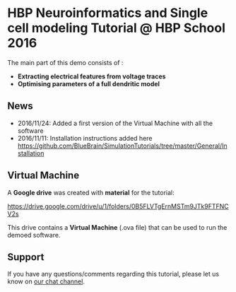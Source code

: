 # HBP Neuroinformatics and Single cell modeling Tutorial @ HBP School 2016

The main part of this demo consists of :
* **Extracting electrical features from voltage traces**
* **Optimising parameters of a full dendritic model**

## News

* 2016/11/24: Added a first version of the Virtual Machine with all the software
* 2016/11/11: Installation instructions added here https://github.com/BlueBrain/SimulationTutorials/tree/master/General/Installation

## Virtual Machine

A **Google drive** was created with **material** for the tutorial:

https://drive.google.com/drive/u/1/folders/0B5FLVTgErnMSTm9JTk9FTFNCV2s

This drive contains a **Virtual Machine** (.ova file) that can be used to run the demoed software.

## Support

If you have any questions/comments regarding this tutorial, 
please let us know on [our chat channel](https://gitter.im/BlueBrain/SimulationTutorials).
